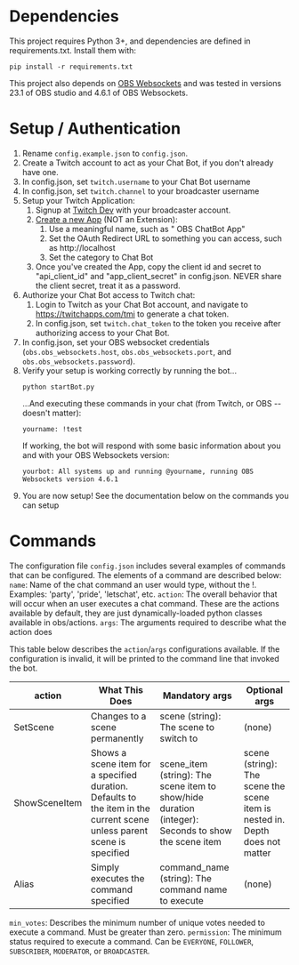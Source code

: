 # Dependencies
This project requires Python 3+, and dependencies are defined in requirements.txt. Install them with:
```
pip install -r requirements.txt
```
This project also depends on [OBS Websockets](https://obsproject.com/forum/resources/obs-websocket-remote-control-of-obs-studio-made-easy.466/) and was tested in versions 23.1 of OBS studio and 4.6.1 of OBS Websockets. 

# Setup / Authentication
1. Rename `config.example.json` to `config.json`.
1. Create a Twitch account to act as your Chat Bot, if you don't already have one.
1. In config.json, set `twitch.username` to your Chat Bot username
1. In config.json, set `twitch.channel` to your broadcaster username
1. Setup your Twitch Application:
   1. Signup at [Twitch Dev](https://dev.twitch.tv) with your broadcaster account.
   1. [Create a new App](https://dev.twitch.tv/console/apps) (NOT an Extension):
       1. Use a meaningful name, such as "<Broadcaster Username> OBS ChatBot App"
       1. Set the OAuth Redirect URL to something you can access, such as http://localhost
       1. Set the category to Chat Bot
   1. Once you've created the App, copy the client id and secret to "api_client_id" and "app_client_secret" in config.json. NEVER share the client secret, treat it as a password.
1. Authorize your Chat Bot access to Twitch chat:
   1. Login to Twitch as your Chat Bot account, and navigate to https://twitchapps.com/tmi to generate a chat token.
   2. In config.json, set `twitch.chat_token` to the token you receive after authorizing access to your Chat Bot.
1. In config.json, set your OBS websocket credentials (`obs.obs_websockets.host`, `obs.obs_websockets.port`, and `obs.obs_websockets.password`).
1. Verify your setup is working correctly by running the bot...
   ```
   python startBot.py
   ```
   ...And executing these commands in your chat (from Twitch, or OBS -- doesn't matter):
   ```
   yourname: !test
   ```
   If working, the bot will respond with some basic information about you and with your OBS Websockets version:
   ```
   yourbot: All systems up and running @yourname, running OBS Websockets version 4.6.1
   ```
1. You are now setup! See the documentation below on the commands you can setup

# Commands
The configuration file `config.json` includes several examples of commands that can be configured. 
The elements of a command are described below:
`name`: Name of the chat command an user would type, without the !. Examples: 'party', 'pride', 'letschat', etc.
`action`: The overall behavior that will occur when an user executes a chat command. These are the actions available by default, they are just dynamically-loaded python classes available in obs/actions. 
`args`: The arguments required to describe what the action does

This table below describes the `action`/`args` configurations available. If the configuration is invalid, it will be printed to the command line that invoked the bot. 

| action        | What This Does                                                                                                          | Mandatory args                                                                                      | Optional args                                                                |
|---------------|-------------------------------------------------------------------------------------------------------------------------|-----------------------------------------------------------------------------------------------------|------------------------------------------------------------------------------|
| SetScene      | Changes to a scene permanently                                                                                          | scene (string): The scene to switch to                                                              | (none)                                                                       |
| ShowSceneItem | Shows a scene item for a specified duration. Defaults to the item in the current scene unless parent scene is specified | scene_item (string): The scene item to show/hide duration (integer): Seconds to show the scene item | scene (string): The scene the scene item is nested in. Depth does not matter |
| Alias         | Simply executes the command specified                                                                                   | command_name (string): The command name to execute                                                  | (none)                                                                       |

`min_votes`: Describes the minimum number of unique votes needed to execute a command. Must be greater than zero. 
`permission`: The minimum status required to execute a command. Can be `EVERYONE`, `FOLLOWER`, `SUBSCRIBER`, `MODERATOR`, or `BROADCASTER`. 